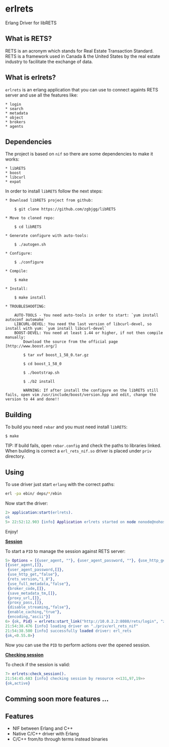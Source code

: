 # erlrets
Erlang Driver for libRETS

## **What is RETS?**

RETS is an acronym which stands for Real Estate Transaction Standard.
RETS is a framework used in Canada & the United States by the real estate 
industry to facilitate the exchange of data.

## **What is erlrets?**

`erlrets` is an erlang application that you can use to connect againts RETS server 
and use all the features like:

	* login
	* search
	* metadata
	* object
	* brokers
	* agents

## **Dependencies**

The project is based on `nif` so there are some dependencies to make it works:

	* libRETS
	* boost
	* libcurl
	* expat

In order to install `libRETS` follow the next steps:

	* Download libRETS project from github:
	
		$ git clone https://github.com/zgbjgg/libRETS
	
	* Move to cloned repo:

		$ cd libRETS

	* Generate configure with auto-tools:

		$ ./autogen.sh

	* Configure:

		$ ./configure

	* Compile:

		$ make

	* Install:

		$ make install

	* TROUBLESHOOTING:

		AUTO-TOOLS - You need auto-tools in order to start: `yum install autoconf automake`
		LIBCURL-DEVEL: You need the last version of libcurl-devel, so install with yum: `yum install libcurl-devel`
		BOOST-DEVEL: You need at least 1.44 or higher, if not then compile manually:
			Download the source from the official page [http://www.boost.org/]

			$ tar xvf boost_1_58_0.tar.gz

			$ cd boost_1_58_0

			$ ./bootstrap.sh

			$ ./b2 install

			WARNING: If after install the configure on the libRETS still fails, open vim /usr/include/boost/version.hpp and edit, change the version to 44 and done!!


## **Building**

To build you need `rebar` and you must need install `libRETS`:

	$ make

TIP: If build fails, open `rebar.config` and check the paths to libraries linked.
When building is correct a `erl_rets_nif.so` driver is placed under `priv` directory.


## **Using**

To use driver just start `erlang` with the correct paths:

```bash
erl -pa ebin/ deps/*/ebin
```

Now start the driver:

```erlang
2> application:start(erlrets).
ok
5> 22:52:12.903 [info] Application erlrets started on node nonode@nohost
```
	
Enjoy!

**[Session](#session)**

To start a `PID` to manage the session against RETS server:

```erlang
5> Options = [{user_agent, ""}, {user_agent_password, ""}, {use_http_get, "false"}, {rets_version, "1_8"}, {use_full_metadata, "false"}, {broker_code, ""}, {save_metadata_tm, ""}, {proxy_url, ""}, {proxy_pass, ""}, {disable_streaming, "false"}, {enable_caching, "true"}, {encoding, "ascii"}].
[{user_agent,[]},
 {user_agent_password,[]},
 {use_http_get,"false"},
 {rets_version,"1_8"},
 {use_full_metadata,"false"},
 {broker_code,[]},
 {save_metadata_tm,[]},
 {proxy_url,[]},
 {proxy_pass,[]},
 {disable_streaming,"false"},
 {enable_caching,"true"},
 {encoding,"ascii"}]
6> {ok, Pid} = erlrets:start_link("http://10.0.2.2:8080/rets/login", "zgbjgg", "password", Options).
21:54:38.476 [info] loading driver on "./priv/erl_rets_nif" 
21:54:38.500 [info] successfully loaded driver: erl_rets
{ok,<0.55.0>}
```
Now you can use the `PID` to perform actions over the opened session.

**[Checking session](#checking-session)**

To check if the session is valid:

```erlang
7> erlrets:check_session().
21:54:45.683 [info] checking session by resource <<131,97,19>>
{ok,active}
```

## **Comming soon more features ...**

## **Features**
* NIF between Erlang and C++
* Native C/C++ driver with Erlang
* C/C++ from/to through terms instead binaries 
